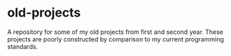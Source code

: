 # old-projects
A repository for some of my old projects from first and second year. These projects are poorly constructed by comparison to my current programming standards.
